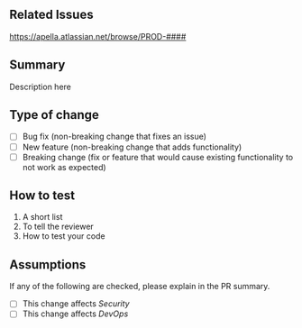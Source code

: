 ## Related Issues
https://apella.atlassian.net/browse/PROD-####

## Summary
Description here

## Type of change
- [ ] Bug fix (non-breaking change that fixes an issue)
- [ ] New feature (non-breaking change that adds functionality)
- [ ] Breaking change (fix or feature that would cause existing functionality to not work as expected)

## How to test
1. A short list
1. To tell the reviewer
1. How to test your code

## Assumptions
If any of the following are checked, please explain in the PR summary.

- [ ] This change affects *Security*
- [ ] This change affects *DevOps*
